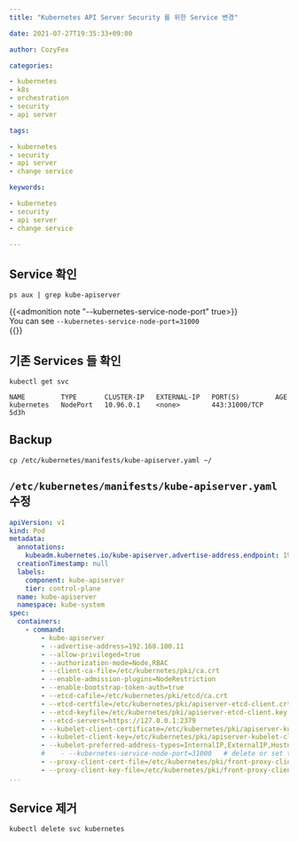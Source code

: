 ```yaml
---
title: "Kubernetes API Server Security 를 위한 Service 변경"

date: 2021-07-27T19:35:33+09:00

author: CozyFex

categories:

- kubernetes
- k8s
- orchestration
- security
- api server

tags:

- kubernetes
- security
- api server
- change service

keywords:

- kubernetes
- security
- api server
- change service

---
```


## Service 확인

```shell
ps aux | grep kube-apiserver
```

{{<admonition note "--kubernetes-service-node-port" true>}}  
You can see `--kubernetes-service-node-port=31000`  
{{</admonition>}}

## 기존 Services 들 확인

```shell
kubectl get svc
```

```
NAME         TYPE       CLUSTER-IP   EXTERNAL-IP   PORT(S)         AGE
kubernetes   NodePort   10.96.0.1    <none>        443:31000/TCP   5d3h
```

## Backup

```shell
cp /etc/kubernetes/manifests/kube-apiserver.yaml ~/
```

## `/etc/kubernetes/manifests/kube-apiserver.yaml` 수정

```yaml
apiVersion: v1
kind: Pod
metadata:
  annotations:
    kubeadm.kubernetes.io/kube-apiserver.advertise-address.endpoint: 192.168.100.11:6443
  creationTimestamp: null
  labels:
    component: kube-apiserver
    tier: control-plane
  name: kube-apiserver
  namespace: kube-system
spec:
  containers:
    - command:
        - kube-apiserver
        - --advertise-address=192.168.100.11
        - --allow-privileged=true
        - --authorization-mode=Node,RBAC
        - --client-ca-file=/etc/kubernetes/pki/ca.crt
        - --enable-admission-plugins=NodeRestriction
        - --enable-bootstrap-token-auth=true
        - --etcd-cafile=/etc/kubernetes/pki/etcd/ca.crt
        - --etcd-certfile=/etc/kubernetes/pki/apiserver-etcd-client.crt
        - --etcd-keyfile=/etc/kubernetes/pki/apiserver-etcd-client.key
        - --etcd-servers=https://127.0.0.1:2379
        - --kubelet-client-certificate=/etc/kubernetes/pki/apiserver-kubelet-client.crt
        - --kubelet-client-key=/etc/kubernetes/pki/apiserver-kubelet-client.key
        - --kubelet-preferred-address-types=InternalIP,ExternalIP,Hostname
        #    - --kubernetes-service-node-port=31000   # delete or set to 0
        - --proxy-client-cert-file=/etc/kubernetes/pki/front-proxy-client.crt
        - --proxy-client-key-file=/etc/kubernetes/pki/front-proxy-client.key
...
```

## Service 제거

```shell
kubectl delete svc kubernetes
```



